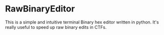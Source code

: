 # RawBinaryEditor
This is a simple and intuitive terminal Binary hex editor written in python. It's really useful to speed up raw binary edits in CTFs.

